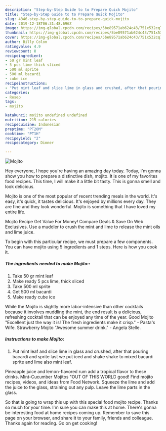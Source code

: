 ```yaml
---
description: "Step-by-Step Guide to to Prepare Quick Mojito"
title: "Step-by-Step Guide to to Prepare Quick Mojito"
slug: 4346-step-by-step-guide-to-to-prepare-quick-mojito
date: 2019-12-18T06:31:48.696Z
image: https://img-global.cpcdn.com/recipes/5be89571ab624c43/751x532cq70/mojito-recipe-main-photo.jpg
thumbnail: https://img-global.cpcdn.com/recipes/5be89571ab624c43/751x532cq70/mojito-recipe-main-photo.jpg
cover: https://img-global.cpcdn.com/recipes/5be89571ab624c43/751x532cq70/mojito-recipe-main-photo.jpg
author: Billy Colon
ratingvalue: 4.9
reviewcount: 8
recipeingredient:
- 50 gr mint leaf
- 5 pcs lime thick sliced
- 500 ml sprite
- 500 ml bacardi
- cube ice
recipeinstructions:
- "Put mint leaf and slice lime in glass and crushed, after that pouring bacardi and sprite last we put iced and shake shake to mixed bacardi sprite and lime also mint leaf."
categories:
- Resep
tags:
- mojito

katakunci: mojito undefined undefined
nutrition: 215 calories
recipecuisine: Indonesian
preptime: "PT20M"
cooktime: "PT1H"
recipeyield: "2"
recipecategory: Dinner

---
```



![Mojito](https://img-global.cpcdn.com/recipes/5be89571ab624c43/751x532cq70/mojito-recipe-main-photo.jpg)

Hey everyone, I hope you're having an amazing day today. Today, I'm gonna show you how to prepare a distinctive dish, mojito. It is one of my favorites food recipes. This time, I will make it a little bit tasty. This is gonna smell and look delicious.

Mojito is one of the most popular of recent trending meals in the world. It's easy, it's quick, it tastes delicious. It's enjoyed by millions every day. They are fine and they look wonderful. Mojito is something that I have loved my entire life.

Mojito Recipe Get Value For Money! Compare Deals &amp; Save On Web Exclusives. Use a muddler to crush the mint and lime to release the mint oils and lime juice.


To begin with this particular recipe, we must prepare a few components. You can have mojito using 5 ingredients and 1 steps. Here is how you cook it.

##### The ingredients needed to make Mojito::

1. Take 50 gr mint leaf
1. Make ready 5 pcs lime, thick sliced
1. Take 500 ml sprite
1. Get 500 ml bacardi
1. Make ready cube ice


While the Mojito is slightly more labor-intensive than other cocktails because it involves muddling the mint, the end result is a delicious, refreshing cocktail that can be enjoyed any time of the year. Good Mojito &#34;Excellent just the way it is! The fresh ingredients make it crisp.&#34; - Pasta&#39;s Wife. Strawberry Mojito &#34;Awesome summer drink.&#34; - Angela Stelle. 

##### Instructions to make Mojito:

1. Put mint leaf and slice lime in glass and crushed, after that pouring bacardi and sprite last we put iced and shake shake to mixed bacardi sprite and lime also mint leaf.


Pineapple juice and lemon-flavored rum add a tropical flavor to these drinks. Mint-Cucumber Mojitos &#34;OUT OF THIS WORLD good! Find mojito recipes, videos, and ideas from Food Network. Squeeze the lime and add the juice to the glass, straining out any pulp. Leave the lime parts in the glass. 

So that is going to wrap this up with this special food mojito recipe. Thanks so much for your time. I'm sure you can make this at home. There's gonna be interesting food at home recipes coming up. Remember to save this page on your browser, and share it to your family, friends and colleague. Thanks again for reading. Go on get cooking!
